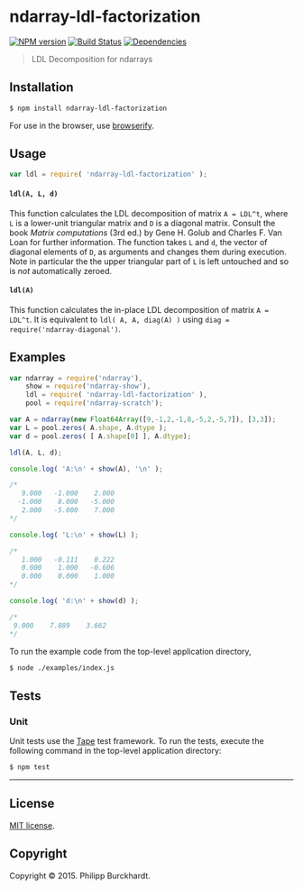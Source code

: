 ndarray-ldl-factorization
===
[![NPM version][npm-image]][npm-url]
[![Build Status][travis-image]][travis-url]
[![Dependencies][dependencies-image]][dependencies-url]

> LDL Decomposition for ndarrays

## Installation

``` bash
$ npm install ndarray-ldl-factorization
```

For use in the browser, use [browserify](https://github.com/substack/node-browserify).


## Usage

``` javascript
var ldl = require( 'ndarray-ldl-factorization' );
```

#### `ldl(A, L, d)`

This function calculates the LDL decomposition of matrix `A = LDL^t`, where `L` is a lower-unit triangular matrix and `D` is a diagonal matrix. Consult the book *Matrix computations* (3rd ed.) by Gene H. Golub and Charles F. Van Loan for further information. The function takes `L` and `d`, the vector of diagonal elements of `D`, as arguments and changes them during execution. Note in particular the the upper triangular part of `L` is left untouched and so is *not* automatically zeroed.

#### `ldl(A)`

This function calculates the in-place LDL decomposition of matrix `A = LDL^t`. It is equivalent to `ldl( A, A, diag(A) )` using `diag = require('ndarray-diagonal')`.

## Examples

``` javascript
var ndarray = require('ndarray'),
	show = require('ndarray-show'),
	ldl = require( 'ndarray-ldl-factorization' ),
	pool = require('ndarray-scratch');

var A = ndarray(new Float64Array([9,-1,2,-1,8,-5,2,-5,7]), [3,3]);
var L = pool.zeros( A.shape, A.dtype );
var d = pool.zeros( [ A.shape[0] ], A.dtype);

ldl(A, L, d);

console.log( 'A:\n' + show(A), '\n' );

/*  
   9.000   -1.000    2.000
  -1.000    8.000   -5.000
   2.000   -5.000    7.000
*/

console.log( 'L:\n' + show(L) );

/*
   1.000   -0.111    0.222
   0.000    1.000   -0.606
   0.000    0.000    1.000
*/

console.log( 'd:\n' + show(d) );

/*
 9.000    7.889    3.662
*/

```

To run the example code from the top-level application directory,

``` bash
$ node ./examples/index.js
```

## Tests

### Unit

Unit tests use the [Tape](https://github.com/substack/tape) test framework. To run the tests, execute the following command in the top-level application directory:

``` bash
$ npm test
```

---
## License

[MIT license](http://opensource.org/licenses/MIT).


## Copyright

Copyright &copy; 2015. Philipp Burckhardt.

[npm-image]: http://img.shields.io/npm/v/ndarray-ldl-factorization.svg
[npm-url]: https://npmjs.org/package/ndarray-ldl-factorization

[travis-image]:  https://travis-ci.org/scijs/ndarray-ldl-factorization.svg
[travis-url]:  https://travis-ci.org/scijs/ndarray-ldl-factorization

[dependencies-image]:http://img.shields.io/david/scijs/ndarray-ldl-factorization.svg
[dependencies-url]: https://david-dm.org/scijs/ndarray-ldl-factorization
